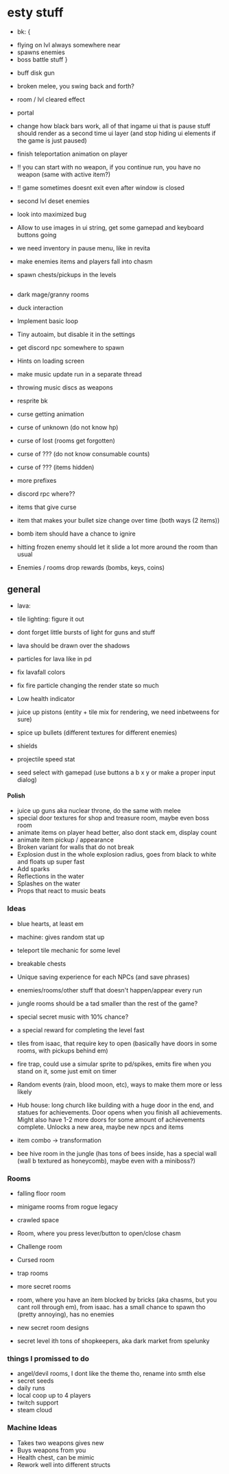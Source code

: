 # esty stuff

* bk: {
 + flying on lvl always somewhere near 
 + spawns enemies 
 + boss battle stuff
}

* buff disk gun
* broken melee, you swing back and forth?

* room / lvl cleared effect
* portal

* change how black bars work, all of that ingame ui that is pause stuff should render as a second time ui layer (and stop hiding ui elements if the game is just paused)
* finish teleportation animation on player

* !! you can start with no weapon, if you continue run, you have no weapon (same with active item?)
* !! game sometimes doesnt exit even after window is closed

* second lvl deset enemies

* look into maximized bug
* Allow to use images in ui string, get some gamepad and keyboard buttons going
* we need inventory in pause menu, like in revita
* make enemies items and players fall into chasm
* spawn chests/pickups in the levels

##

* dark mage/granny rooms

* duck interaction
* Implement basic loop
* Tiny autoaim, but disable it in the settings
* get discord npc somewhere to spawn
* Hints on loading screen  
* make music update run in a separate thread
* throwing music discs as weapons
* resprite bk
* curse getting animation

* curse of unknown (do not know hp)
* curse of lost (rooms get forgotten)   
* curse of ??? (do not know consumable counts)
* curse of ??? (items hidden)
* more prefixes

* discord rpc where??
* items that give curse
* item that makes your bullet size change over time (both ways (2 items))

* bomb item should have a chance to ignire
* hitting frozen enemy should let it slide a lot more around the room than usual
* Enemies / rooms drop rewards (bombs, keys, coins)

## general

+ lava:
 * tile lighting: figure it out
 * dont forget little bursts of light for guns and stuff
 * lava should be drawn over the shadows
 * particles for lava like in pd
 * fix lavafall colors
 * fix fire particle changing the render state so much

* Low health indicator
* juice up pistons (entity + tile mix for rendering, we need inbetweens for sure)
* spice up bullets (different textures for different enemies)
* shields

* projectile speed stat
* seed select with gamepad (use buttons a b x y or make a proper input dialog)

#### Polish

* juice up guns aka nuclear throne, do the same with melee
* special door textures for shop and treasure room, maybe even boss room 
* animate items on player head better, also dont stack em, display count 
* animate item pickup / appearance
* Broken variant for walls that do not break
* Explosion dust in the whole explosion radius, goes from black to white and floats up super fast
* Add sparks
* Reflections in the water
* Splashes on the water
* Props that react to music beats

### Ideas

* blue hearts, at least em

* machine: gives random stat up
* teleport tile mechanic for some level
* breakable chests
* Unique saving experience for each NPCs (and save phrases)
* enemies/rooms/other stuff that doesn't happen/appear every run

* jungle rooms should be a tad smaller than the rest of the game?
* special secret music with 10% chance?
* a special reward for completing the level fast

* tiles from isaac, that require key to open (basically have doors in some rooms, with pickups behind em)
* fire trap, could use a simular sprite to pd/spikes, emits fire when you stand on it, some just emit on timer
* Random events (rain, blood moon, etc), ways to make them more or less likely
* Hub house: long church like building with a huge door in the end, and statues for achievements. Door opens when you finish all achievements. Might also have 1-2 more doors for some amount of achievements complete. Unlocks a new area, maybe new npcs and items
* item combo -> transformation
* bee hive room in the jungle (has tons of bees inside, has a special wall (wall b textured as honeycomb), maybe even with a miniboss?)

### Rooms

* falling floor room
* minigame rooms from rogue legacy
* crawled space
* Room, where you press lever/button to open/close chasm
* Challenge room
* Cursed room
* trap rooms
* more secret rooms
* room, where you have an item blocked by bricks (aka chasms, but you cant roll through em), from isaac. has a small chance to spawn tho (pretty annoying), has no enemies
* new secret room designs

* secret level ith tons of shopkeepers, aka dark market from spelunky

### things I promissed to do

* angel/devil rooms, I dont like the theme tho, rename into smth else
* secret seeds
* daily runs
* local coop up to 4 players
* twitch support
* steam cloud

### Machine Ideas

* Takes two weapons gives new 
* Buys weapons from you
* Health chest, can be mimic 
* Rework well into different structs
